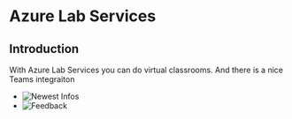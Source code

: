 # Azure Lab Services

## Introduction

With Azure Lab Services you can do virtual classrooms. And there is a nice Teams integraiton

* ![Newest Infos](https://aka.ms/azlabs-blog)
* ![Feedback](https://aka.ms/azlabs-forum)
